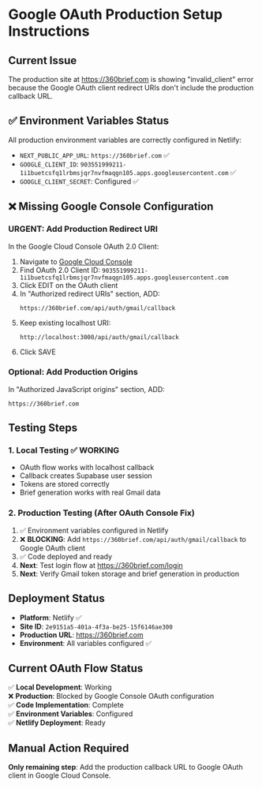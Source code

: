 # Google OAuth Production Setup Instructions

## Current Issue
The production site at https://360brief.com is showing "invalid_client" error because the Google OAuth client redirect URIs don't include the production callback URL.

## ✅ Environment Variables Status
All production environment variables are correctly configured in Netlify:
- `NEXT_PUBLIC_APP_URL`: `https://360brief.com` ✅
- `GOOGLE_CLIENT_ID`: `903551999211-1i1buetcsfq1lrbmsjqr7nvfmaqgn105.apps.googleusercontent.com` ✅  
- `GOOGLE_CLIENT_SECRET`: Configured ✅

## ❌ Missing Google Console Configuration

### URGENT: Add Production Redirect URI
In the Google Cloud Console OAuth 2.0 Client:
1. Navigate to [Google Cloud Console](https://console.cloud.google.com/apis/credentials)
2. Find OAuth 2.0 Client ID: `903551999211-1i1buetcsfq1lrbmsjqr7nvfmaqgn105.apps.googleusercontent.com`
3. Click EDIT on the OAuth client
4. In "Authorized redirect URIs" section, ADD:
   ```
   https://360brief.com/api/auth/gmail/callback
   ```
5. Keep existing localhost URI:
   ```
   http://localhost:3000/api/auth/gmail/callback
   ```
6. Click SAVE

### Optional: Add Production Origins
In "Authorized JavaScript origins" section, ADD:
```
https://360brief.com
```

## Testing Steps

### 1. Local Testing ✅ WORKING
- OAuth flow works with localhost callback
- Callback creates Supabase user session  
- Tokens are stored correctly
- Brief generation works with real Gmail data

### 2. Production Testing (After OAuth Console Fix)
1. ✅ Environment variables configured in Netlify
2. ❌ **BLOCKING**: Add `https://360brief.com/api/auth/gmail/callback` to Google OAuth client
3. ✅ Code deployed and ready
4. **Next**: Test login flow at https://360brief.com/login
5. **Next**: Verify Gmail token storage and brief generation in production

## Deployment Status
- **Platform**: Netlify ✅
- **Site ID**: `2e9151a5-401a-4f3a-be25-15f6146ae300`
- **Production URL**: https://360brief.com
- **Environment**: All variables configured ✅

## Current OAuth Flow Status
✅ **Local Development**: Working  
❌ **Production**: Blocked by Google Console OAuth configuration  
✅ **Code Implementation**: Complete  
✅ **Environment Variables**: Configured  
✅ **Netlify Deployment**: Ready  

## Manual Action Required
**Only remaining step**: Add the production callback URL to Google OAuth client in Google Cloud Console.  